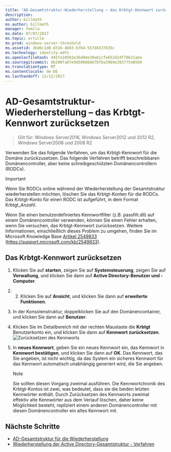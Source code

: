 ```yaml
---
title: "AD-Gesamtstruktur-Wiederherstellung – das Krbtgt-Kennwort zurücksetzen"
description: 
author: billmath
ms.author: billmath
manager: femila
ms.date: 07/07/2017
ms.topic: article
ms.prod: windows-server-threshold
ms.assetid: 3bd6c1d0-d316-4b03-b7b4-557d4537635c
ms.technology: identity-adfs
ms.openlocfilehash: 445fa18503e26d04e20a61cfe652424f78631abe
ms.sourcegitcommit: db290fa07e9d50686667bfba3969e20377548504
ms.translationtype: MT
ms.contentlocale: de-DE
ms.lasthandoff: 12/12/2017
---
```

# <a name="ad-forest-recovery---resetting-the-krbtgt-password"></a>AD-Gesamtstruktur-Wiederherstellung – das Krbtgt-Kennwort zurücksetzen 

>Gilt für: Windows Server2016, Windows Server2012 und 2012 R2, Windows Server2008 und 2008 R2

 Verwenden Sie das folgende Verfahren, um das Krbtgt-Kennwort für die Domäne zurückzusetzen. Das folgende Verfahren betrifft beschreibbaren Domänencontroller, aber keine schreibgeschützten Domänencontrollern (RODCs).  
  
> [!IMPORTANT]
>  Wenn Sie RODCs online während der Wiederherstellung der Gesamtstruktur wiederherstellen möchten, löschen Sie das Krbtgt-Konten für die RODCs. Das Krbtgt-Konto für einen RODC ist aufgeführt, in dem Format Krbtgt_*Anzahl*.  
>   
>  Wenn Sie einen benutzerdefiniertes Kennwortfilter (z.B. passfilt.dll) auf einem Domänencontroller verwenden, können Sie einen Fehler erhalten, wenn Sie versuchen, das Krbtgt-Kennwort zurücksetzen. Weitere Informationen, einschließlich dieses Problem zu umgehen, finden Sie im Microsoft Knowledge Base [Artikel 2549833](https://support.microsoft.com/kb/2549833) (https://support.microsoft.com/kb/2549833).  
  
## <a name="to-reset-the-krbtgt-password"></a>Das Krbtgt-Kennwort zurücksetzen  
  
1.  Klicken Sie auf **starten**, zeigen Sie auf **Systemsteuerung**, zeigen Sie auf **Verwaltung**, und klicken Sie dann auf **Active Directory-Benutzer und -Computer**.  
2.  2.  Klicken Sie auf **Ansicht**, und klicken Sie dann auf **erweiterte Funktionen**.  
3.  In der Konsolenstruktur, doppelklicken Sie auf den Domänencontainer, und klicken Sie dann auf **Benutzer**.  
4.  Klicken Sie im Detailbereich mit der rechten Maustaste die **Krbtgt** Benutzerkonto ein, und klicken Sie dann auf **Kennwort zurücksetzen**.  
![Zurücksetzen des Kennworts](media/AD-Forest-Recovery-Resetting-the-krbtgt-password/resetpass1.png)
5.  In **neues Kennwort**, geben Sie ein neues Kennwort ein, das Kennwort in **Kennwort bestätigen**, und klicken Sie dann auf **OK**. Das Kennwort, das Sie angeben, ist nicht wichtig, da das System ein sicheres Kennwort für das Kennwort automatisch unabhängig generiert wird, die Sie angeben.  
  
    > [!NOTE]
    >  Sie sollten diesen Vorgang zweimal ausführen. Die Kennwortchronik des Krbtgt-Kontos ist zwei, was bedeutet, dass sie die beiden letzten Kennwörter enthält. Durch Zurücksetzen des Kennworts zweimal effektiv alte Kennwörter aus dem Verlauf löschen, daher keine Möglichkeit besteht, repliziert einem anderen Domänencontroller mit diesen Domänencontroller ein altes Kennwort mit.  
 
## <a name="next-steps"></a>Nächste Schritte

- [AD-Gesamtstruktur für die Wiederherstellung](AD-Forest-Recovery-Guide.md)
- [Wiederherstellung der Active Directory-Gesamtstruktur - Verfahren](AD-Forest-Recovery-Procedures.md) 
  

